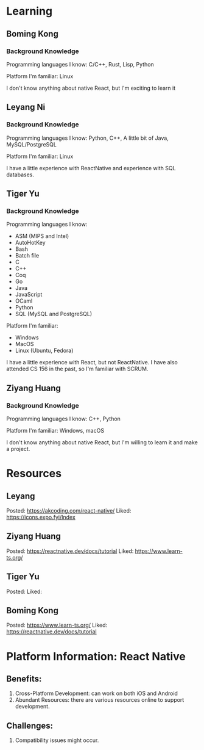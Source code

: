 # Learning

## Boming Kong

### Background Knowledge

Programming languages I know: C/C++, Rust, Lisp, Python

Platform I'm familiar: Linux

I don't know anything about native React, but I'm exciting to learn it

## Leyang Ni

### Background Knowledge
Programming languages I know: Python, C++, A little bit of Java, MySQL/PostgreSQL

Platform I'm familiar: Linux

I have a little experience with ReactNative and experience with SQL databases. 


## Tiger Yu

### Background Knowledge

Programming languages I know:
- ASM (MIPS and Intel)
- AutoHotKey
- Bash
- Batch file
- C
- C++
- Coq
- Go
- Java
- JavaScript
- OCaml
- Python
- SQL (MySQL and PostgreSQL)

Platform I'm familiar:
- Windows
- MacOS
- Linux (Ubuntu, Fedora)

I have a little experience with React, but not ReactNative. I have also attended CS 156 in the past,
so I'm familiar with SCRUM.

## Ziyang Huang

### Background Knowledge
Programming languages I know: C++, Python

Platform I'm familiar: Windows, macOS

I don't know anything about native React, but I'm willing to learn it and make a project.

# Resources
## Leyang
Posted: https://akcoding.com/react-native/ 
Liked: https://icons.expo.fyi/Index

## Ziyang Huang
Posted: https://reactnative.dev/docs/tutorial
Liked: https://www.learn-ts.org/

## Tiger Yu
Posted:
Liked:

## Boming Kong
Posted: https://www.learn-ts.org/
Liked: https://reactnative.dev/docs/tutorial

# Platform Information: React Native

## Benefits:
1. Cross-Platform Development: can work on both iOS and Android
2. Abundant Resources: there are various resources online to support development.

## Challenges: 
1. Compatibility issues might occur. 


